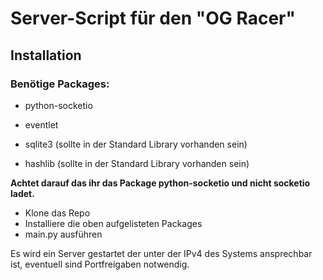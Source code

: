 # Server-Script für den "OG Racer"

## Installation
### Benötige Packages:

- python-socketio

- eventlet

- sqlite3 (sollte in der Standard Library vorhanden sein)

- hashlib (sollte in der Standard Library vorhanden sein)

**Achtet darauf das ihr das Package python-socketio und nicht socketio ladet.**

- Klone das Repo
- Installiere die oben aufgelisteten Packages
- main.py ausführen

Es wird ein Server gestartet der unter der IPv4 des Systems ansprechbar ist, eventuell sind Portfreigaben notwendig.



